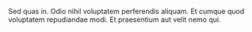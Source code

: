 Sed quas in.
Odio nihil voluptatem perferendis aliquam.
Et cumque quod voluptatem repudiandae modi.
Et praesentium aut velit nemo qui.